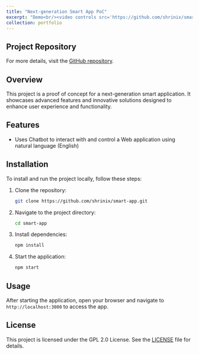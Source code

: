 ```yaml
---
title: "Next-generation Smart App PoC"
excerpt: "Demo<br/><video controls src='https://github.com/shrinix/smart-app/blob/main/Demo.m4v'></video>"
collection: portfolio
---
```


## Project Repository

For more details, visit the [GitHub repository](https://github.com/shrinix/smart-app).

## Overview

This project is a proof of concept for a next-generation smart application. It showcases advanced features and innovative solutions designed to enhance user experience and functionality.

## Features

- Uses Chatbot to interact with and control a Web application using natural language (English)

## Installation

To install and run the project locally, follow these steps:

1. Clone the repository:
    ```bash
    git clone https://github.com/shrinix/smart-app.git
    ```
2. Navigate to the project directory:
    ```bash
    cd smart-app
    ```
3. Install dependencies:
    ```bash
    npm install
    ```
4. Start the application:
    ```bash
    npm start
    ```

## Usage

After starting the application, open your browser and navigate to `http://localhost:3000` to access the app.

## License

This project is licensed under the GPL 2.0 License. See the [LICENSE](https://github.com/shrinix/smart-app/blob/main/LICENSE) file for details.
